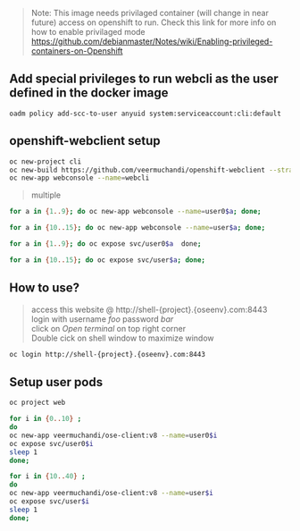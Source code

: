 >  Note:   This image needs privilaged container (will change in near future)  access on openshift to run.
Check this link for more info on how to enable privilaged mode https://github.com/debianmaster/Notes/wiki/Enabling-privileged-containers-on-Openshift

## Add special privileges to run webcli as the user defined in the docker image
```
oadm policy add-scc-to-user anyuid system:serviceaccount:cli:default
```

## openshift-webclient setup
```sh
oc new-project cli
oc new-build https://github.com/veermuchandi/openshift-webclient --strategy=docker --name=webconsole
oc new-app webconsole --name=webcli
```
> multiple

```sh
for a in {1..9}; do oc new-app webconsole --name=user0$a; done;

for a in {10..15}; do oc new-app webconsole --name=user$a; done;

for a in {1..9}; do oc expose svc/user0$a  done;

for a in {10..15}; do oc expose svc/user$a; done;
```

## How to use?
> access this website @    http://shell-{project}.{oseenv}.com:8443   
> login with username    *foo*   password  *bar*  
> click on *Open terminal*  on top right corner  
> Double cick on shell window to maximize window  


```sh
oc login http://shell-{project}.{oseenv}.com:8443
```

## Setup user pods

```sh
oc project web

for i in {0..10} ; 
do 
oc new-app veermuchandi/ose-client:v8 --name=user0$i
oc expose svc/user0$i
sleep 1
done;

for i in {10..40} ; 
do 
oc new-app veermuchandi/ose-client:v8 --name=user$i
oc expose svc/user$i
sleep 1
done;
```





